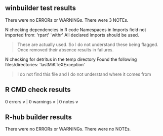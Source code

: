 ## winbuilder test results
There were no ERRORs or WARNINGs. 
There were 3 NOTEs.

N  checking dependencies in R code
   Namespaces in Imports field not imported from:
     'rpart' 'withr'
     All declared Imports should be used.

> These are actually used. So I do not understand these being flagged. 
> Once removed their absence results in failures.

N  checking for detritus in the temp directory
   Found the following files/directories:
     'lastMiKTeXException'
     
> I do not find this file and I do not understand where it comes from


## R CMD check results

0 errors v | 0 warnings v | 0 notes v


## R-hub builder results
There were no ERRORs or WARNINGs. 
There were no NOTEs.
